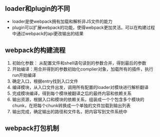 ## loader和plugin的不同
* loader是使webpack拥有加载和解析非JS文件的能力
* plugin可以扩展webpack的功能，使得webpack更加灵活。可以在构建过程中通过webpack的api更改输出的结果

## webpack的构建流程
1. 初始化参数： 从配置文件和shell语句读到的参数合并，得到最后的参数
2. 开始编译：用合并得到的参数初始化complier对象，加载所有的插件，执行run开始编译
3. 确定入口，根据entry找到入口文件
4. 编译模块，从入口文件出发，调用所有配置的loader对模块进行解析翻译
5. 完成模块编译，得到每个模块被翻译之后的最终内容和依赖关系
6. 输出资源，根据入口和模块的依赖关系，组装成一个个包含多个模块的chunk，在把每个chunk转换成一个单独的文件加载到输出列表
7. 输出完成，确定输出的路径和文件名，把内容写到文件系统中

## webpack打包机制
